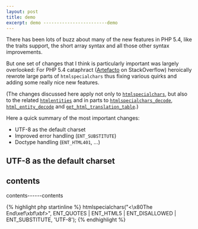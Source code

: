 ```yaml
---
layout: post
title: demo
excerpt: demo ------------------------demo
---
```

There has been lots of buzz about many of the new features in PHP 5.4, like the traits support, the
short array syntax and all those other syntax improvements.

But one set of changes that I think is particularly important was largely overlooked: For PHP 5.4
cataphract ([Artefacto][1] on StackOverflow) heroically rewrote large parts of `htmlspecialchars`
thus fixing various quirks and adding some really nice new features.

(The changes discussed here apply not only to [`htmlspecialchars`][2], but also to the related
[`htmlentities`][3] and in parts to [`htmlspecialchars_decode`][4], [`html_entity_decode`][5] and
[`get_html_translation_table`][6].)

Here a quick summary of the most important changes:

 * UTF-8 as the default charset
 * Improved error handling (`ENT_SUBSTITUTE`)
 * Doctype handling (`ENT_HTML401`, ...)

UTF-8 as the default charset
----------------------------

contents
-----------------------

contents------contents

{% highlight php startinline %}
htmlspecialchars("<\x80The End\xef\xbf\xbf>", ENT_QUOTES | ENT_HTML5 | ENT_DISALLOWED | ENT_SUBSTITUTE, 'UTF-8');
{% endhighlight %}

  [1]: http://stackoverflow.com/users/127724/artefacto
  [2]: http://docs.php.net/htmlspecialchars
  [3]: http://docs.php.net/htmlentities
  [4]: http://docs.php.net/htmlspecialchars_decode
  [5]: http://docs.php.net/html_entity_decode
  [6]: http://docs.php.net/get_html_translation_table
  [7]: http://unicode.org/reports/tr36/#Deletion_of_Noncharacters
